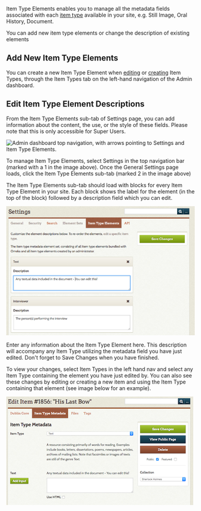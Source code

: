 Item Type Elements enables you to manage all the metadata fields associated with each [item type](../../Content/Item_Types.md) available in your site, e.g. Still Image, Oral History, Document.

You can add new item type elements or change the description of existing elements

Add New Item Type Elements
------------------------
You can create a new Item Type Element when [editing](../../Content/Item_Types.md#edit-an-existing-item-type) or [creating](../../Content/Item_Types.md#creating-a-new-item-type) Item Types, through the Item Types tab on the left-hand navigation of the Admin dashboard. 

Edit Item Type Element Descriptions
-----------------------------------
From the Item Type Elements sub-tab of Settings page, you can add information about the content, the use, or the style of these fields. Please note that this is only accessible for Super Users.

![Admin dashboard top navigation, with arrows pointing to Settings and Item Type Elements.](/doc_files/elmSetNav.png)

To manage Item Type Elements, select Settings in the top navigation bar (marked with a 1 in the image above). Once the General Settings page loads, click the Item Type Elements sub-tab (marked 2 in the image above)

The Item Type Elements sub-tab should load with blocks for every Item Type Element in your site. Each block shows the label for the element (in the top of the block) followed by a description field which you can edit.

![Item Type Elements sub tab with Description field of Text element highlighted](/doc_files/itemTypeElmEdit.png)

Enter any information about the Item Type Element here. This description will accompany any Item Type utilizing the metadata field you have just edited. Don't forget to Save Changes when you have finished.

To view your changes, select Item Types in the left hand nav and select any Item Type containing the element you have just edited by. You can also see these changes by editing or creating a new item and using the Item Type containing that element (see image below for an example).

![Example](/doc_files/itemTypeElmShow.png)
